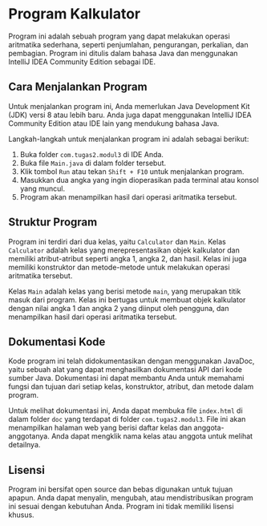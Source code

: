 # Program Kalkulator

Program ini adalah sebuah program yang dapat melakukan operasi aritmatika sederhana, seperti penjumlahan, pengurangan, perkalian, dan pembagian. Program ini ditulis dalam bahasa Java dan menggunakan IntelliJ IDEA Community Edition sebagai IDE.

## Cara Menjalankan Program

Untuk menjalankan program ini, Anda memerlukan Java Development Kit (JDK) versi 8 atau lebih baru. Anda juga dapat menggunakan IntelliJ IDEA Community Edition atau IDE lain yang mendukung bahasa Java.

Langkah-langkah untuk menjalankan program ini adalah sebagai berikut:

1. Buka folder `com.tugas2.modul3` di IDE Anda.
2. Buka file `Main.java` di dalam folder tersebut.
3. Klik tombol `Run` atau tekan `Shift + F10` untuk menjalankan program.
4. Masukkan dua angka yang ingin dioperasikan pada terminal atau konsol yang muncul.
5. Program akan menampilkan hasil dari operasi aritmatika tersebut.

## Struktur Program

Program ini terdiri dari dua kelas, yaitu `Calculator` dan `Main`. Kelas `Calculator` adalah kelas yang merepresentasikan objek kalkulator dan memiliki atribut-atribut seperti angka 1, angka 2, dan hasil. Kelas ini juga memiliki konstruktor dan metode-metode untuk melakukan operasi aritmatika tersebut.

Kelas `Main` adalah kelas yang berisi metode `main`, yang merupakan titik masuk dari program. Kelas ini bertugas untuk membuat objek kalkulator dengan nilai angka 1 dan angka 2 yang diinput oleh pengguna, dan menampilkan hasil dari operasi aritmatika tersebut.

## Dokumentasi Kode

Kode program ini telah didokumentasikan dengan menggunakan JavaDoc, yaitu sebuah alat yang dapat menghasilkan dokumentasi API dari kode sumber Java. Dokumentasi ini dapat membantu Anda untuk memahami fungsi dan tujuan dari setiap kelas, konstruktor, atribut, dan metode dalam program.

Untuk melihat dokumentasi ini, Anda dapat membuka file `index.html` di dalam folder `doc` yang terdapat di folder `com.tugas2.modul3`. File ini akan menampilkan halaman web yang berisi daftar kelas dan anggota-anggotanya. Anda dapat mengklik nama kelas atau anggota untuk melihat detailnya.

## Lisensi

Program ini bersifat open source dan bebas digunakan untuk tujuan apapun. Anda dapat menyalin, mengubah, atau mendistribusikan program ini sesuai dengan kebutuhan Anda. Program ini tidak memiliki lisensi khusus.